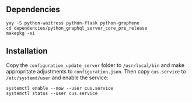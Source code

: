 ## Dependencies
```
yay -S python-waitress python-flask python-graphene
cd dependencies/python_graphql_server_core_pre_release
makepkg -si
```

## Installation
Copy the `configuration_update_server` folder to `/usr/local/bin` and make appropritate adjustments to `configuration.json`. Then copy `cus.service` to `/etc/systemd/user` and enable the service:
```
systemctl enable --now --user cus.service
systemctl status --user cus.service
```